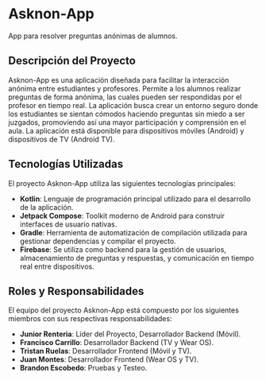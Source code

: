 # Asknon-App
App para resolver preguntas anónimas de alumnos.

## Descripción del Proyecto
Asknon-App es una aplicación diseñada para facilitar la interacción anónima entre estudiantes y profesores. Permite a los alumnos realizar preguntas de forma anónima, las cuales pueden ser respondidas por el profesor en tiempo real. La aplicación busca crear un entorno seguro donde los estudiantes se sientan cómodos haciendo preguntas sin miedo a ser juzgados, promoviendo así una mayor participación y comprensión en el aula. La aplicación está disponible para dispositivos móviles (Android) y dispositivos de TV (Android TV).

## Tecnologías Utilizadas
El proyecto Asknon-App utiliza las siguientes tecnologías principales:

*   **Kotlin**: Lenguaje de programación principal utilizado para el desarrollo de la aplicación.
*   **Jetpack Compose**: Toolkit moderno de Android para construir interfaces de usuario nativas.
*   **Gradle**: Herramienta de automatización de compilación utilizada para gestionar dependencias y compilar el proyecto.
*   **Firebase**: Se utiliza como backend para la gestión de usuarios, almacenamiento de preguntas y respuestas, y comunicación en tiempo real entre dispositivos.

## Roles y Responsabilidades
El equipo del proyecto Asknon-App está compuesto por los siguientes miembros con sus respectivas responsabilidades:

*   **Junior Renteria**: Líder del Proyecto, Desarrollador Backend (Móvil).
*   **Francisco Carrillo**: Desarrollador Backend (TV y Wear OS).
*   **Tristan Ruelas**: Desarrollador Frontend (Móvil y TV).
*   **Juan Montes**: Desarrollador Frontend (Wear OS y TV).
*   **Brandon Escobedo**: Pruebas y Testeo.


